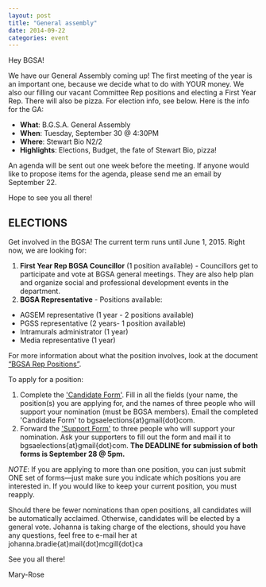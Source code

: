 ```yaml
---
layout: post
title: "General assembly"
date: 2014-09-22
categories: event
---
```

Hey BGSA!

We have our General Assembly coming up! The first meeting of the year is an important one, because we decide what to do with YOUR money.  We also our filling our vacant Committee Rep positions and electing a First Year Rep. There will also be pizza. For election info, see below. Here is the info for the GA:

* **What**: B.G.S.A. General Assembly
* **When**: Tuesday, September 30 @ 4:30PM
* **Where**: Stewart Bio N2/2
* **Highlights**: Elections, Budget, the fate of Stewart Bio, pizza!

An agenda will be sent out one week before the meeting. If anyone would like to propose items for the agenda, please send me an email by September 22.

Hope to see you all there!


## ELECTIONS

Get involved in the BGSA! The current term runs until June 1, 2015. Right now, we are looking for:

1. **First Year Rep BGSA Councillor** (1 position available) - Councillors get to participate and vote at BGSA general meetings. They are also help plan and organize social and professional development events in the department.
2. **BGSA Representative** - Positions available:
  * AGSEM representative (1 year - 2 positions available)
  * PGSS representative (2 years- 1 position available)
  * Intramurals administrator (1 year)
  * Media representative (1 year)

For more information about what the position involves, look at the document [“BGSA Rep Positions”](https://app.box.com/s/ah4p9juue2g40jerjqmx). 

To apply for a position:

1. Complete the ['Candidate Form'](https://app.box.com/s/q2jh6wo6z863v0k7qp55). Fill in all the fields (your name, the position(s) you are applying for, and the names of three people who will support your nomination (must be BGSA members). Email the completed 'Candidate Form' to bgsaelections{at}gmail{dot}com.
2. Forward the ['Support Form'](https://app.box.com/s/2gwq7oteb8kx1pgkfl8i) to three people who will support your nomination.  Ask your supporters to fill out the form and mail it to bgsaelections{at}gmail{dot}com. **The DEADLINE for submission of both forms is September 28 @ 5pm.**

*NOTE*: If you are applying to more than one position, you can just submit ONE set of forms—just make sure you indicate which positions you are interested in.  If you would like to keep your current position, you must reapply.

Should there be fewer nominations than open positions, all candidates will be automatically acclaimed. Otherwise, candidates will be elected by a general vote. Johanna is taking charge of the elections, should you have any questions, feel free to e-mail her at johanna.bradie{at}mail{dot}mcgill{dot}ca

See you all there!

Mary-Rose
